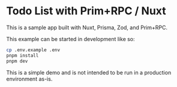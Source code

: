 # Todo List with Prim+RPC / Nuxt

This is a sample app built with Nuxt, Prisma, Zod, and Prim+RPC.

This example can be started in development like so:

```zsh
cp .env.example .env
pnpm install
pnpm dev
```

This is a simple demo and is not intended to be run in a production environment as-is.
